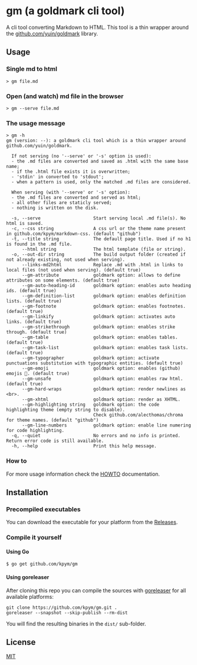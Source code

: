 # gm (a goldmark cli tool)

A cli tool converting Markdown to HTML.
This tool is a thin wrapper around the [github.com/yuin/goldmark](https://github.com/yuin/goldmark) library.


## Usage

### Single md to html

```
> gm file.md
```

### Open (and watch) md file in the browser

```
> gm --serve file.md
```


### The usage message

```
> gm -h
gm (version: --): a goldmark cli tool which is a thin wrapper around github.com/yuin/goldmark.

  If not serving (no '--serve' or '-s' option is used):
  - the .md files are converted and saved as .html with the same base name;
  - if the .html file exists it is overwritten;
  - 'stdin' in converted to 'stdout';
  - when a pattern is used, only the matched .md files are considered.

  When serving (with '--serve' or '-s' option):
  - the .md files are converted and served as html;
  - all other files are staticly served;
  - nothing is written on the disk.

  -s, --serve                    Start serving local .md file(s). No html is saved.
  -c, --css string               A css url or the theme name present in github.com/kpym/markdown-css. (default "github")
  -t, --title string             The default page title. Used if no h1 is found in the .md file.
      --html string              The html template (file or string).
  -o, --out-dir string           The build output folder (created if not already existing, not used when serving).
      --links-md2html            Replace .md with .html in links to local files (not used when serving). (default true)
      --gm-attribute             goldmark option: allows to define attributes on some elements. (default true)
      --gm-auto-heading-id       goldmark option: enables auto heading ids. (default true)
      --gm-definition-list       goldmark option: enables definition lists. (default true)
      --gm-footnote              goldmark option: enables footnotes. (default true)
      --gm-linkify               goldmark option: activates auto links. (default true)
      --gm-strikethrough         goldmark option: enables strike through. (default true)
      --gm-table                 goldmark option: enables tables. (default true)
      --gm-task-list             goldmark option: enables task lists. (default true)
      --gm-typographer           goldmark option: activate punctuations substitution with typographic entities. (default true)
      --gm-emoji                 goldmark option: enables (github) emojis 💪. (default true)
      --gm-unsafe                goldmark option: enables raw html. (default true)
      --gm-hard-wraps            goldmark option: render newlines as <br>.
      --gm-xhtml                 goldmark option: render as XHTML.
      --gm-highlighting string   goldmark option: the code highlighting theme (empty string to disable).
                                 Check github.com/alecthomas/chroma for theme names. (default "github")
      --gm-line-numbers          goldmark option: enable line numering for code highlighting.
  -q, --quiet                    No errors and no info is printed. Return error code is still available.
  -h, --help                     Print this help message.

```

### How to

For more usage information check the [HOWTO](HOWTO.md) documentation.

## Installation

### Precompiled executables

You can download the executable for your platform from the [Releases](https://github.com/kpym/gm/releases).

### Compile it yourself

#### Using Go

```
$ go get github.com/kpym/gm
```

#### Using goreleaser

After cloning this repo you can compile the sources with [goreleaser](https://github.com/goreleaser/goreleaser/) for all available platforms:

```
git clone https://github.com/kpym/gm.git .
goreleaser --snapshot --skip-publish --rm-dist
```

You will find the resulting binaries in the `dist/` sub-folder.

## License

[MIT](LICENSE)
